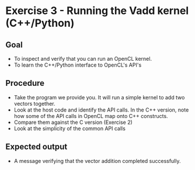 Exercise 3 - Running the Vadd kernel (C++/Python)
=================================================

Goal
----
* To inspect and verify that you can run an OpenCL kernel.
* To learn the C++/Python interface to OpenCL's API's

Procedure
---------
* Take the program we provide you.
It will run a simple kernel to add two vectors together.
* Look at the host code and identify the API calls.
In the C++ version, note how some of the API calls in OpenCL map onto C++ constructs.
* Compare them against the C version (Exercise 2)
* Look at the simplicity of the common API calls

Expected output
---------------
* A message verifying that the vector addition completed successfully.
